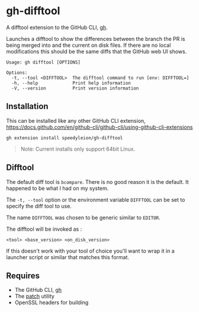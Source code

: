 # gh-difftool

A difftool extension to the GitHub CLI, [gh](https://cli.github.com/).

Launches a difftool to show the differences between the branch the PR is being
merged into and the current on disk files.  If there are no local modifications
this should be the same diffs that the GitHub web UI shows.

```shell
Usage: gh difftool [OPTIONS]

Options:
  -t, --tool <DIFFTOOL>  The difftool command to run [env: DIFFTOOL=]
  -h, --help             Print help information
  -V, --version          Print version information
```

## Installation

This can be installed like any other GitHub CLI extension,
<https://docs.github.com/en/github-cli/github-cli/using-github-cli-extensions>

```shell
gh extension install speedyleion/gh-difftool
```

> Note: Current installs only support 64bit Linux.

## Difftool

The default diff tool is `bcompare`. There is no good reason it is the default.
It happened to be what I had on my system.

The `-t, --tool` option or the environment variable `DIFFTOOL` can be set to
specify the diff tool to use.

The name `DIFFTOOL` was chosen to be generic similar to `EDITOR`.

The difftool will be invoked as :

```shell
<tool> <base_version> <on_disk_version>
```

If this doesn't work with your tool of choice you'll want to wrap it in a
launcher script or similar that matches this format.

## Requires

- The GitHub CLI, [gh](https://cli.github.com/)
- The [patch](https://www.man7.org/linux/man-pages/man1/patch.1.html) utility
- OpenSSL headers for building